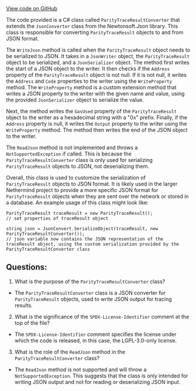 [View code on GitHub](https://github.com/NethermindEth/nethermind/src/Nethermind/Nethermind.JsonRpc/Modules/Trace/ParityTraceResultConverter.cs)

The code provided is a C# class called `ParityTraceResultConverter` that extends the `JsonConverter` class from the Newtonsoft.Json library. This class is responsible for converting `ParityTraceResult` objects to and from JSON format. 

The `WriteJson` method is called when the `ParityTraceResult` object needs to be serialized to JSON. It takes in a `JsonWriter` object, the `ParityTraceResult` object to be serialized, and a `JsonSerializer` object. The method first writes the start of a JSON object to the writer. It then checks if the `Address` property of the `ParityTraceResult` object is not null. If it is not null, it writes the `Address` and `Code` properties to the writer using the `WriteProperty` method. The `WriteProperty` method is a custom extension method that writes a JSON property to the writer with the given name and value, using the provided `JsonSerializer` object to serialize the value. 

Next, the method writes the `GasUsed` property of the `ParityTraceResult` object to the writer as a hexadecimal string with a "0x" prefix. Finally, if the `Address` property is null, it writes the `Output` property to the writer using the `WriteProperty` method. The method then writes the end of the JSON object to the writer. 

The `ReadJson` method is not implemented and throws a `NotSupportedException` if called. This is because the `ParityTraceResultConverter` class is only used for serializing `ParityTraceResult` objects to JSON, not deserializing them. 

Overall, this class is used to customize the serialization of `ParityTraceResult` objects to JSON format. It is likely used in the larger Nethermind project to provide a more specific JSON format for `ParityTraceResult` objects when they are sent over the network or stored in a database. An example usage of this class might look like:

```
ParityTraceResult traceResult = new ParityTraceResult();
// set properties of traceResult object

string json = JsonConvert.SerializeObject(traceResult, new ParityTraceResultConverter());
// json variable now contains the JSON representation of the traceResult object, using the custom serialization provided by the ParityTraceResultConverter class
```
## Questions: 
 1. What is the purpose of the `ParityTraceResultConverter` class?
- The `ParityTraceResultConverter` class is a JSON converter for `ParityTraceResult` objects, used to write JSON output for tracing results.

2. What is the significance of the `SPDX-License-Identifier` comment at the top of the file?
- The `SPDX-License-Identifier` comment specifies the license under which the code is released, in this case, the LGPL-3.0-only license.

3. What is the role of the `ReadJson` method in the `ParityTraceResultConverter` class?
- The `ReadJson` method is not supported and will throw a `NotSupportedException`. This suggests that the class is only intended for writing JSON output and not for reading or deserializing JSON input.